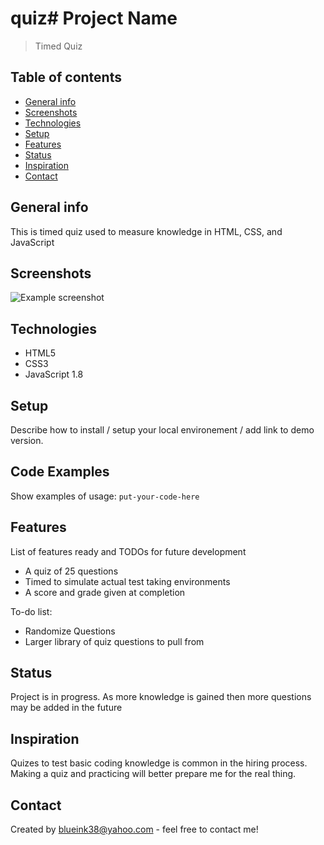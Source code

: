 # quiz# Project Name
> Timed Quiz

## Table of contents
* [General info](#general-info)
* [Screenshots](#screenshots)
* [Technologies](#technologies)
* [Setup](#setup)
* [Features](#features)
* [Status](#status)
* [Inspiration](#inspiration)
* [Contact](#contact)

## General info
This is timed quiz used to measure knowledge in HTML, CSS, and JavaScript

## Screenshots
![Example screenshot](./img/screenshot.png)

## Technologies
* HTML5
* CSS3
* JavaScript 1.8

## Setup
Describe how to install / setup your local environement / add link to demo version.

## Code Examples
Show examples of usage:
`put-your-code-here`

## Features
List of features ready and TODOs for future development
* A quiz of 25 questions
* Timed to simulate actual test taking environments
* A score and grade given at completion

To-do list:
* Randomize Questions
* Larger library of quiz questions to pull from

## Status
Project is in progress.  As more knowledge is gained then more questions may be added in the future

## Inspiration
Quizes to test basic coding knowledge is common in the hiring process.  Making a quiz and practicing will better prepare me for the real thing.

## Contact
Created by [blueink38@yahoo.com](https://www.github.com/blueink38) - feel free to contact me!
